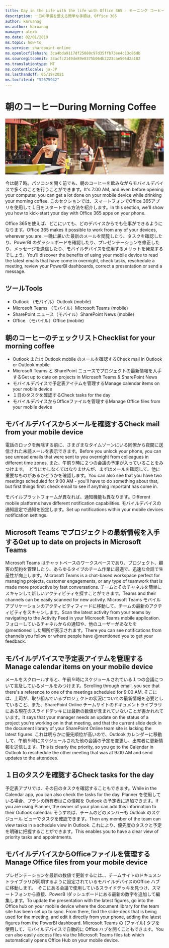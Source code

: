 ```yaml
---
title: Day in the Life with the life with Office 365 - モーニング コーヒー
description: 一日の準備を整える簡単な手順は、Office 365
author: karuanag
ms.author: karuanag
manager: alexb
ms.date: 02/01/2019
ms.topic: how-to
ms.service: sharepoint-online
ms.openlocfilehash: 3ca4bda9117df25080c97d35ffb73ee4c13c86db
ms.sourcegitcommit: 33acfc2149de89e8375b064b2223cae505d2a102
ms.translationtype: MT
ms.contentlocale: ja-JP
ms.lasthandoff: 05/19/2021
ms.locfileid: "52575942"
---
```

# <a name="during-morning-coffee"></a><span data-ttu-id="57a1b-103">朝のコーヒー</span><span class="sxs-lookup"><span data-stu-id="57a1b-103">During Morning Coffee</span></span>

![朝のコーヒービジュアル](media/ditl_coffee.png)

<span data-ttu-id="57a1b-105">今は朝７時。パソコンを開く前でも、朝のコーヒーを飲みながらモバイルデバイスで多くのことを行うことができます。</span><span class="sxs-lookup"><span data-stu-id="57a1b-105">It's 7:00 AM, and even before opening your computer, you can get a lot done on your mobile device while drinking your morning coffee.</span></span> <span data-ttu-id="57a1b-106">このセクションでは、スマートフォンでOffice 365アプリを使用して１日をスタートする方法を紹介します。</span><span class="sxs-lookup"><span data-stu-id="57a1b-106">In this section, we'll show you how to kick-start your day with Office 365 apps on your phone.</span></span>

<span data-ttu-id="57a1b-107">Office 365を使えば、どこにいても、どのデバイスからでも仕事ができるようになります。</span><span class="sxs-lookup"><span data-stu-id="57a1b-107">Office 365 makes it possible to work from any of your devices, wherever you are.</span></span> <span data-ttu-id="57a1b-108">一晩に届いた最新のメールを閲覧したり、タスクを確認したり、PowerBI のダッシュボードを確認したり、プレゼンテーションを修正したり、メッセージを送信したり、モバイルデバイスを使用するメリットを発見するでしょう。</span><span class="sxs-lookup"><span data-stu-id="57a1b-108">You'll discover the benefits of using your mobile device to read the latest emails that have come in overnight, check tasks, reschedule a meeting, review your PowerBI dashboards, correct a presentation or send a message.</span></span> 

## <a name="tools"></a><span data-ttu-id="57a1b-109">ツール</span><span class="sxs-lookup"><span data-stu-id="57a1b-109">Tools</span></span>
- <span data-ttu-id="57a1b-110">Outlook （モバイル）</span><span class="sxs-lookup"><span data-stu-id="57a1b-110">Outlook (mobile)</span></span>
- <span data-ttu-id="57a1b-111">Microsoft Teams （モバイル）</span><span class="sxs-lookup"><span data-stu-id="57a1b-111">Microsoft Teams (mobile)</span></span>
- <span data-ttu-id="57a1b-112">SharePoint ニュース（モバイル）</span><span class="sxs-lookup"><span data-stu-id="57a1b-112">SharePoint News (mobile)</span></span>
- <span data-ttu-id="57a1b-113">Office （モバイル）</span><span class="sxs-lookup"><span data-stu-id="57a1b-113">Office (mobile)</span></span>

## <a name="checklist-for-your-morning-coffee"></a><span data-ttu-id="57a1b-114">朝のコーヒーのチェックリスト</span><span class="sxs-lookup"><span data-stu-id="57a1b-114">Checklist for your morning coffee</span></span>
- <span data-ttu-id="57a1b-115">Outlook または Outlook mobile のメールを確認する</span><span class="sxs-lookup"><span data-stu-id="57a1b-115">Check mail in Outlook or Outlook mobile</span></span>
- <span data-ttu-id="57a1b-116">Microsoft Teams と SharePoint ニュースでプロジェクトの最新情報を入手する</span><span class="sxs-lookup"><span data-stu-id="57a1b-116">Get up to date on projects in Microsoft Teams & SharePoint News</span></span>
- <span data-ttu-id="57a1b-117">モバイルデバイスで予定表アイテムを管理する</span><span class="sxs-lookup"><span data-stu-id="57a1b-117">Manage calendar items on your mobile device</span></span>
- <span data-ttu-id="57a1b-118">１日のタスクを確認する</span><span class="sxs-lookup"><span data-stu-id="57a1b-118">Check tasks for the day</span></span>
- <span data-ttu-id="57a1b-119">モバイルデバイスからOfficeファイルを管理する</span><span class="sxs-lookup"><span data-stu-id="57a1b-119">Manage Office files from your mobile device</span></span> 

## <a name="check-mail-from-your-mobile-device"></a><span data-ttu-id="57a1b-120">モバイルデバイスからメールを確認する</span><span class="sxs-lookup"><span data-stu-id="57a1b-120">Check mail from your mobile device</span></span>
<span data-ttu-id="57a1b-121">電話のロックを解除する前に、さまざまなタイムゾーンにいる同僚から夜間に送信された未読メールを表示できます。</span><span class="sxs-lookup"><span data-stu-id="57a1b-121">Before you unlock your phone, you can see unread emails that were sent to you overnight from colleagues in different time zones.</span></span> <span data-ttu-id="57a1b-122">また、午前９時に２つの会議の予定が入っていることをみつけます。　どうにかしなくてはなりませんが、まずはメールを確認して、他に重要なものがあるかどうかを確認します。</span><span class="sxs-lookup"><span data-stu-id="57a1b-122">You can also see that you have two meetings scheduled for 9:00 AM - you'll have to do something about that, but first things first: check email to see if anything important has come in.</span></span>

<span data-ttu-id="57a1b-123">モバイルプラットフォームが異なれば、通知機能も異なります。</span><span class="sxs-lookup"><span data-stu-id="57a1b-123">Different mobile platforms have different notification capabilities.</span></span> <span data-ttu-id="57a1b-124">モバイルデバイスの通知設定で通知を設定します。</span><span class="sxs-lookup"><span data-stu-id="57a1b-124">Set up notifications within your mobile devices notification settings.</span></span> 

## <a name="get-up-to-date-on-projects-in-microsoft-teams"></a><span data-ttu-id="57a1b-125">Microsoft Teams でプロジェクトの最新情報を入手する</span><span class="sxs-lookup"><span data-stu-id="57a1b-125">Get up to date on projects in Microsoft Teams</span></span>
<span data-ttu-id="57a1b-126">Microsoft Teams はチャットベースのワークスペースであり、プロジェクト、顧客の契約を管理したり、あらゆるタイプのチーム作業に最適で、迅速な会話で生産性が向上します。</span><span class="sxs-lookup"><span data-stu-id="57a1b-126">Microsoft Teams is a chat-based workspace perfect for managing projects, customer engagements, or any type of teamwork that is made more productive by fast conversations.</span></span> <span data-ttu-id="57a1b-127">チームとそのチャネルを簡単にスキャンして新しいアクティビティを探すことができます。</span><span class="sxs-lookup"><span data-stu-id="57a1b-127">Teams and their channels can be easily scanned for new activity.</span></span> <span data-ttu-id="57a1b-128">Microsoft Teams モバイルアプリケーションのアクティビティフィードに移動して、チームの最新のアクティビティをスキャンします。</span><span class="sxs-lookup"><span data-stu-id="57a1b-128">Scan the latest activity from your teams by navigating to the Activity Feed in your Microsoft Teams mobile application.</span></span> <span data-ttu-id="57a1b-129">フォローしているチャネルからの通知や、他のユーザーがあなたを @mentioned した場所が表示されます。</span><span class="sxs-lookup"><span data-stu-id="57a1b-129">There you can see notifications from channels you follow or where people have @mentioned you to get your feedback.</span></span>  

## <a name="manage-calendar-items-on-your-mobile-device"></a><span data-ttu-id="57a1b-130">モバイルデバイスで予定表アイテムを管理する</span><span class="sxs-lookup"><span data-stu-id="57a1b-130">Manage calendar items on your mobile device</span></span>
<span data-ttu-id="57a1b-131">メールをスクロールすると、午前９時にスケジュールされている１つの会議について言及しているメールをみつけます。</span><span class="sxs-lookup"><span data-stu-id="57a1b-131">Scrolling through email, you see that there's a reference to one of the meetings scheduled for 9:00 AM.</span></span> <span data-ttu-id="57a1b-132">そこには、上司が、取り組んでいるプロジェクトの状況についての最新情報を必要としていること、また、SharePoint Online チームサイトのドキュメントライブラリにある現在のスライドデッキには最新の数値が含まれていないことが書かれれています。</span><span class="sxs-lookup"><span data-stu-id="57a1b-132">It says that your manager needs an update on the status of a project you're working on in that meeting, and that the current slide deck in the document library of your SharePoint Online team site is lacking the latest figures.</span></span> <span data-ttu-id="57a1b-133">これは明らかに優先順位が高いので、Outlook カレンダーに移動して、午前９時にスケジュールされた他の会議の予定を変更し、出席者に更新情報を送信します。</span><span class="sxs-lookup"><span data-stu-id="57a1b-133">This is clearly the priority, so you go to the Calendar in Outlook to reschedule the other meeting that was at 9:00 AM and send updates to the attendees.</span></span>

## <a name="check-tasks-for-the-day"></a><span data-ttu-id="57a1b-134">１日のタスクを確認する</span><span class="sxs-lookup"><span data-stu-id="57a1b-134">Check tasks for the day</span></span>
<span data-ttu-id="57a1b-135">予定表アプリでは、その日のタスクを確認することもできます。</span><span class="sxs-lookup"><span data-stu-id="57a1b-135">While in the Calendar app, you can also check the tasks for the day.</span></span> <span data-ttu-id="57a1b-136">Planner を使用している場合、プランの所有者はこの情報を Outlook の予定表に追加できます。</span><span class="sxs-lookup"><span data-stu-id="57a1b-136">If you are using Planner, the owner of your plan can add this information to their Outlook calendar.</span></span> <span data-ttu-id="57a1b-137">そうすれば、チームのどのメンバーも Outlook のスケジュール ビューでタスクを確認できます。</span><span class="sxs-lookup"><span data-stu-id="57a1b-137">Then any member of the team can view tasks in a schedule view in Outlook.</span></span> <span data-ttu-id="57a1b-138">これにより、優先度のタスクと予定を明確に把握することができます。</span><span class="sxs-lookup"><span data-stu-id="57a1b-138">This enables you to have a clear view of priority tasks and appointments.</span></span>  

## <a name="manage-office-files-from-your-mobile-device"></a><span data-ttu-id="57a1b-139">モバイルデバイスからOfficeファイルを管理する</span><span class="sxs-lookup"><span data-stu-id="57a1b-139">Manage Office files from your mobile device</span></span>
<span data-ttu-id="57a1b-140">プレゼンテーションを最新の数値で更新するには、、チームサイトのドキュメントライブラリが同期するように設定されているモバイルデバイスのOffice ハブに移動します。　そこにある会議で使用しているスライドデッキを見つけ、スマートフォンから直接、PowerB Iダッシュボードにある最新の数字を追加して編集します。</span><span class="sxs-lookup"><span data-stu-id="57a1b-140">To update the presentation with the latest figures, go into the Office hub on your mobile device where the document library for the team site has been set up to sync. From there, find the slide-deck that is being used for the meeting, and edit it directly from your phone, adding the latest figures from the PowerBI dashboard.</span></span> <span data-ttu-id="57a1b-141">Microsoft Teams の [ファイル] タブを使用して、モバイルデバイスで自動的に Office ハブを開くこともできます。</span><span class="sxs-lookup"><span data-stu-id="57a1b-141">You can also easily access files via the Microsoft Teams files tab which automatically opens Office Hub on your mobile device.</span></span> 
